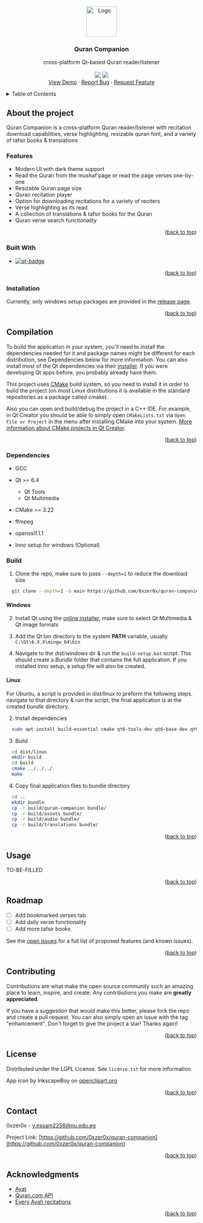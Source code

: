 <a name="readme-top"></a>

<!-- PROJECT LOGO -->
<br />
<div align="center">
  <a href="https://github.com/0xzer0x/quran-companion">
    <img src="images/app-icon.ico" alt="Logo" width="80" height="80">
  </a>

<h3 align="center">Quran Companion</h3>

  <p align="center">
    cross-platform Qt-based Quran reader/listener
    <br />
    <br />
    <a href="https://github.com/0xzer0x/quran-companion/releases/latest"><img src="https://img.shields.io/github/v/release/0xzer0x/quran-companion"></a> <img src="https://img.shields.io/github/v/tag/0xzer0x/quran-companion">
    <br />
    <a href="https://github.com/0xzer0x/quran-companion#usage">View Demo</a>
    ·
    <a href="https://github.com/0xzer0x/quran-companion/issues">Report Bug</a>
    ·
    <a href="https://github.com/0xzer0x/quran-companion/issues">Request Feature</a>
  </p>
</div>

<!-- TABLE OF CONTENTS -->
<details>
  <summary>Table of Contents</summary>
  <ol>
    <li>
      <a href="#about-the-project">About the project</a>
      <ul>
        <li><a href="#built-with">Built With</a></li>
      </ul>
    </li>
    <li>
      <a href="#features">Features</a>
    </li>
    <li>
    <a href="#installation">Installation</a>
    </li>
    <li><a href="#compilation">Compilation</a>
        <ul>
          <li><a href="#dependencies">Dependencies</a></li>
          <li><a href="#build">Build</a>
            <ul>
            <li><a href="#windows">Windows</a></li>
            <li><a href="#linux">Linux</a></li>
            </ul>
          </li>
        </ul>
    </li>
    </li>
    <li><a href="#usage">Usage</a></li>
    <li><a href="#roadmap">Roadmap</a></li>
    <li><a href="#contributing">Contributing</a></li>
    <li><a href="#license">License</a></li>
    <li><a href="#contact">Contact</a></li>
    <li><a href="#acknowledgments">Acknowledgments</a></li>

  </ol>
</details>

<!-- ABOUT THE PROJECT -->

## About the project

Quran Companion is a cross-platform Quran reader/listener with recitation download capabilities, verse highlighting, resizable quran font, and a variety of tafsir books & translations

### Features

- Modern UI with dark theme support
- Read the Quran from the mushaf page or read the page verses one-by-one
- Resizable Quran page size
- Quran recitation player
- Option for downloading recitations for a variety of reciters
- Verse highlighting as its read
- A collection of translations & tafsir books for the Quran
- Quran verse search functionality

<p align="right">(<a href="#readme-top">back to top</a>)</p>

### Built With

- [![qt-badge][qt-badge]][qt-url]

<p align="right">(<a href="#readme-top">back to top</a>)</p>

### Installation

Currently, only windows setup packages are provided in the [release page][latest-release].

<p align="right">(<a href="#readme-top">back to top</a>)</p>

## Compilation

To build the application in your system, you'll need to install the dependencies needed for it and package names might be different for each distribution, see Dependencies below for more information. You can also install most of the Qt dependencies via their [installer](https://www.qt.io/download-qt-installer). If you were developing Qt apps before, you probably already have them.

This project uses [CMake](https://cmake.org/) build system, so you need to install it in order to build the project (on most Linux distributions it is available in the standard repositories as a package called cmake).

Also you can open and build/debug the project in a C++ IDE. For example, in Qt Creator you should be able to simply open `CMakeLists.txt` via `Open File or Project` in the menu after installing CMake into your system. [More information about CMake projects in Qt Creator](https://doc.qt.io/qtcreator/creator-project-cmake.html).

<p align="right">(<a href="#readme-top">back to top</a>)</p>

### Dependencies

- GCC
- Qt >= 6.4
  - Qt Tools
  - Qt Multimedia
- CMake >= 3.22
- ffmpeg
- openssl1.1.1

- Inno setup for windows (Optional)

### Build

1. Clone the repo, make sure to pass `--depth=1` to reduce the download size

```sh
  git clone --depth=1 -b main https://github.com/0xzer0x/quran-companion.git
```

#### Windows

2. Install Qt using the [online installer](https://www.qt.io/download-qt-installer), make sure to select Qt Multimedia & Qt image formats

3. Add the Qt bin directory to the system **PATH** variable, usually `C:\Qt\6.X.X\mingw_64\bin`

4. Navigate to the _dist/windows_ dir & run the `build-setup.bat` script. This should create a _Bundle_ folder that contains the full application. If you installed Inno setup, a setup file will also be created.

#### Linux

For Ubuntu, a script is provided in _dist/linux_ to preform the following steps. navigate to that directory & run the script, the final application is at the created _bundle_ directory.

2. Install dependencies

```sh
  sudo apt install build-essential cmake qt6-tools-dev qt6-base-dev qt6-image-formats-plugins qt6-multimedia-dev qt6-l10n-tools qt6-translations-l10n
```

3. Build

```sh
  cd dist/linux
  mkdir build
  cd build
  cmake ../../../
  make
```

4. Copy final application files to bundle directory

```sh
  cd ..
  mkdir bundle
  cp -r build/quran-companion bundle/
  cp -r build/assets bundle/
  cp -r build/audio bundle/
  cp -r build/translations bundle/
```

<p align="right">(<a href="#readme-top">back to top</a>)</p>
<!-- USAGE EXAMPLES -->

## Usage

TO-BE-FILLED

<p align="right">(<a href="#readme-top">back to top</a>)</p>

<!-- ROADMAP -->

## Roadmap

- [ ] Add bookmarked verses tab
- [ ] Add daily verse functionality
- [ ] Add more tafsir books

See the [open issues](https://github.com/0xzer0x/quran-companion/issues) for a full list of proposed features (and known issues).

<p align="right">(<a href="#readme-top">back to top</a>)</p>

<!-- CONTRIBUTING -->

## Contributing

Contributions are what make the open source community such an amazing place to learn, inspire, and create. Any contributions you make are **greatly appreciated**.

If you have a suggestion that would make this better, please fork the repo and create a pull request. You can also simply open an issue with the tag "enhancement".
Don't forget to give the project a star! Thanks again!

<p align="right">(<a href="#readme-top">back to top</a>)</p>

<!-- LICENSE -->

## License

Distributed under the LGPL License. See `license.txt` for more information.

App icon by InkscapeBoy on [openclipart.org](https://openclipart.org/detail/221028/muslim-icon-quran)

<p align="right">(<a href="#readme-top">back to top</a>)</p>

<!-- CONTACT -->

## Contact

0xzer0x - y.essam2256@nu.edu.eg

Project Link: [https://github.com/0xzer0x/quran-companion](https://github.com/0xzer0x/quran-companion)

<p align="right">(<a href="#readme-top">back to top</a>)</p>

<!-- ACKNOWLEDGMENTS -->

## Acknowledgments

- [Ayat](https://quran.ksu.edu.sa/index.php)
- [Quran.com API](https://quran.api-docs.io/)
- [Every Ayah recitations](https://everyayah.com/recitations_ayat.html)

<p align="right">(<a href="#readme-top">back to top</a>)</p>

<!-- MARKDOWN LINKS & IMAGES -->

[latest-release]: https://github.com/0xzer0x/quran-companion/releases/latest
[qt-badge]: https://shields.io/badge/Qt-Framework-green?logo=qt&style=for-the-badge
[qt-url]: https://qt.io
